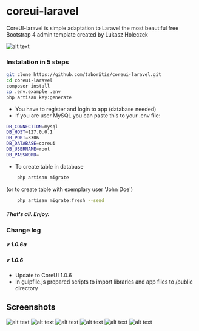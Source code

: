 # coreui-laravel
CoreUI-laravel is simple adaptation to Laravel the most beautiful free Bootstrap 4 admin template created by Lukasz Holeczek

![alt text](https://raw.githubusercontent.com/taboritis/coreui-laravel/master/sample_charts.png)

### Instalation in 5 steps
```bash
git clone https://github.com/taboritis/coreui-laravel.git
cd coreui-laravel
composer install
cp .env.example .env
php artisan key:generate
```

- You have to register and login to app (database needed)
- If you are user MySQL you can paste this to your .env file:
```bash
DB_CONNECTION=mysql
DB_HOST=127.0.0.1
DB_PORT=3306
DB_DATABASE=coreui
DB_USERNAME=root
DB_PASSWORD=
```

- To create table in database
```bash
	php artisan migrate
```
(or to create table with exemplary user 'John Doe')
```bash
	php artisan migrate:fresh --seed
``` 



##### That's all. Enjoy.

### Change log
##### v 1.0.6a
##### v 1.0.6
- Update to CoreUI 1.0.6
- In gulpfile.js prepared scripts to import libraries and app files to /public directory

## Screenshots

![alt text](https://raw.githubusercontent.com/taboritis/coreui-laravel/master/sample_charts.png)
![alt text](https://raw.githubusercontent.com/taboritis/coreui-laravel/master/sample_cards.png)
![alt text](https://raw.githubusercontent.com/taboritis/coreui-laravel/master/sample_charts.png)
![alt text](https://raw.githubusercontent.com/taboritis/coreui-laravel/master/sample_switches.png)
![alt text](https://raw.githubusercontent.com/taboritis/coreui-laravel/master/sample_tabs.png)
![alt text](https://raw.githubusercontent.com/taboritis/coreui-laravel/master/sample_widgets.png)